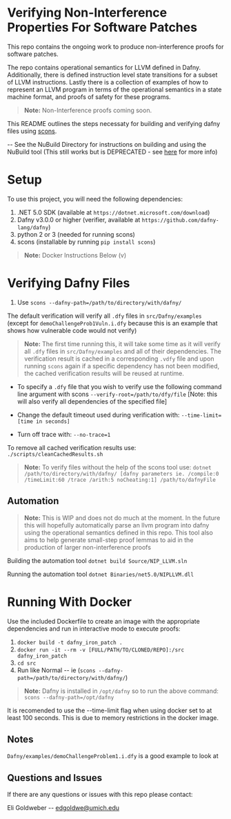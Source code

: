 # Verifying Non-Interference Properties For Software Patches
This repo contains the ongoing work to produce non-interference proofs for software patches.

The repo contains operational semantics for LLVM defined in Dafny. Additionally, there is defined instruction level state transitions for a subset of LLVM instructions. Lastly there is a collection of examples of how to represent an LLVM program in terms of the operational semantics in a state machine format, and proofs of safety for these programs.

 > **Note:** Non-Interference proofs coming soon.


This README outlines the steps necessaty for building and verifying dafny files using [scons](https://scons.org/). 

-- See the NuBuild Directory for instructions on building and using the NuBuild tool (This still works but is DEPRECATED - see [here](./NuBuild/README.md) for more info)


# Setup

To use this project, you will need the following dependencies:

 1. .NET 5.0 SDK (available at `https://dotnet.microsoft.com/download`)
 2. Dafny v3.0.0 or higher (verifier, available at `https://github.com/dafny-lang/dafny`)
 3. python 2 or 3 (needed for running scons)
 4. scons (installable by running `pip install scons`)

 > **Note:** Docker Instructions Below (v)

# Verifying Dafny Files

 1. Use `scons --dafny-path=/path/to/directory/with/dafny/`
 
 The default verification will verify all `.dfy` files in `src/Dafny/examples` (except for `demoChallengeProb1Vuln.i.dfy` because this is an example that shows how vulnerable code would not verify)

 > **Note:** The first time running this, it will take some time as it will verify all `.dfy` files in `src/Dafny/examples` and all of their dependencies. The verification result is cached in a corresponding `.vdfy` file and upon running `scons` again if a specific dependency has not been modified, the cached verification results will be reused at runtime. 


 * To specify a `.dfy` file that you wish to verify use the following command line argument with scons `--verify-root=/path/to/dfy/file` [Note: this will also verify all dependencies of the specified file]
			
* Change the default timeout used during verification with: `--time-limit=[time in seconds]` 

* Turn off trace with: `--no-trace=1` 

To remove all cached verification results use: `./scripts/cleanCachedResults.sh`

 > **Note:** To verify files without the help of the scons tool use: `dotnet /path/to/directory/with/dafny/ [dafny parameters ie. /compile:0 /timeLimit:60 /trace /arith:5 noCheating:1] /path/to/dafnyFile`

## Automation

> **Note:** This is WIP and does not do much at the moment. In the future this will hopefully automatically parse an llvm program into dafny using the operational semantics defined in this repo. This tool also aims to help generate small-step proof lemmas to aid in the production of larger non-interference proofs

Building the automation tool `dotnet build Source/NIP_LLVM.sln`

Running the automation tool `dotnet Binaries/net5.0/NIPLLVM.dll`

# Running With Docker

Use the included Dockerfile to create an image with the appropriate dependencies and run in interactive mode to execute proofs:

1. `docker build -t dafny_iron_patch .`
2. `docker run -it --rm -v [FULL/PATH/TO/CLONED/REPO]:/src dafny_iron_patch`
3. `cd src`
4. Run like Normal -- ie (`scons --dafny-path=/path/to/directory/with/dafny/`)

 > **Note:** Dafny is installed in `/opt/dafny` so to run the above command: `scons --dafny-path=/opt/dafny`

 It is recomended to use the --time-limit flag when using docker set to at least 100 seconds. This is due to memory restrictions in the docker image. 


## Notes

`Dafny/examples/demoChallengeProblem1.i.dfy` is a good example to look at

## Questions and Issues

If there are any questions or issues with this repo please contact:

Eli Goldweber -- edgoldwe@umich.edu
